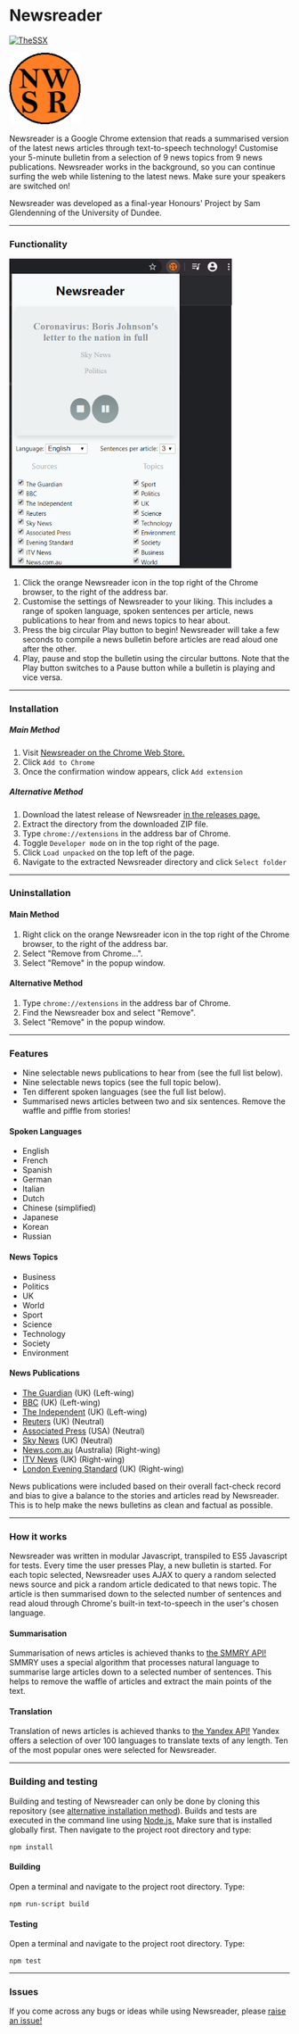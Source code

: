 # Newsreader

[![TheSSX](https://circleci.com/gh/TheSSX/Newsreader.svg?style=shield)](https://app.circleci.com/pipelines/github/TheSSX/Newsreader)

<img src="https://github.com/TheSSX/Newsreader/blob/master/icons/icon128.png" width="128">

Newsreader is a Google Chrome extension that reads a summarised version of the latest news articles through text-to-speech technology! Customise your 5-minute bulletin from a selection of 9 news topics from 9 news publications. Newsreader works in the background, so you can continue surfing the web while listening to the latest news. Make sure your speakers are switched on!

Newsreader was developed as a final-year Honours' Project by Sam Glendenning of the University of Dundee. 

------------

### Functionality
<img src="https://github.com/TheSSX/Newsreader/blob/master/screenshots/screen1.PNG" width="400">

1. Click the orange Newsreader icon in the top right of the Chrome browser, to the right of the address bar.
2. Customise the settings of Newsreader to your liking. This includes a range of spoken language, spoken sentences per article, news publications to hear from and news topics to hear about.
3. Press the big circular Play button to begin! Newsreader will take a few seconds to compile a news bulletin before articles are read aloud one after the other.
4. Play, pause and stop the bulletin using the circular buttons. Note that the Play button switches to a Pause button while a bulletin is playing and vice versa.

------------

### Installation

##### Main Method

1. Visit [Newsreader on the Chrome Web Store.](https://chrome.google.com/webstore/detail/newsreader/akekhfakaccfkpjgbocjdhhadmdlpfbm/)
2. Click ``Add to Chrome``
3. Once the confirmation window appears, click ``Add extension``

##### Alternative Method

1. Download the latest release of Newsreader [in the releases page.](https://github.com/TheSSX/Newsreader/releases)
2. Extract the directory from the downloaded ZIP file.
3. Type ``chrome://extensions`` in the address bar of Chrome.
4. Toggle ``Developer mode`` on in the top right of the page.
5. Click ``Load unpacked`` on the top left of the page.
6. Navigate to the extracted Newsreader directory and click ``Select folder``

------------

### Uninstallation

#### Main Method

1. Right click on the orange Newsreader icon in the top right of the Chrome browser, to the right of the address bar.
2. Select "Remove from Chrome...".
3. Select "Remove" in the popup window.

#### Alternative Method

1. Type ``chrome://extensions`` in the address bar of Chrome.
2. Find the Newsreader box and select "Remove".
3. Select "Remove" in the popup window.

------------

### Features

- Nine selectable news publications to hear from (see the full list below).
- Nine selectable news topics (see the full topic below).
- Ten different spoken languages (see the full list below).
- Summarised news articles between two and six sentences. Remove the waffle and piffle from stories!

#### Spoken Languages

- English
- French
- Spanish
- German
- Italian
- Dutch
- Chinese (simplified)
- Japanese
- Korean
- Russian

#### News Topics

- Business
- Politics
- UK
- World
- Sport
- Science
- Technology
- Society
- Environment

#### News Publications

- [The Guardian](https://www.theguardian.com/) (UK) (Left-wing)
- [BBC](https://www.bbc.com/news) (UK) (Left-wing)
- [The Independent](https://www.independent.co.uk/) (UK) (Left-wing)
- [Reuters](https://www.reuters.com/) (UK) (Neutral)
- [Associated Press](https://apnews.com/) (USA) (Neutral)
- [Sky News](https://news.sky.com/) (UK) (Neutral)
- [News.com.au](https://www.news.com.au/) (Australia) (Right-wing)
- [ITV News](https://www.itv.com/news/) (UK) (Right-wing)
- [London Evening Standard](https://www.standard.co.uk/) (UK) (Right-wing)

News publications were included based on their overall fact-check record and bias to give a balance to the stories and articles read by Newsreader. This is to help make the news bulletins as clean and factual as possible.

------------

### How it works

Newsreader was written in modular Javascript, transpiled to ES5 Javascript for tests. 
Every time the user presses Play, a new bulletin is started. For each topic selected, Newsreader uses AJAX to query a random selected news source and pick a random article dedicated to that news topic. The article is then summarised down to the selected number of sentences and read aloud through Chrome's built-in text-to-speech in the user's chosen language.

#### Summarisation

Summarisation of news articles is achieved thanks to [the SMMRY API!](https://smmry.com/)
SMMRY uses a special algorithm that processes natural language to summarise large articles down to a selected number of sentences. This helps to remove the waffle of articles and extract the main points of the text. 

#### Translation

Translation of news articles is achieved thanks to [the Yandex API!](https://translate.yandex.com/)
Yandex offers a selection of over 100 languages to translate texts of any length. Ten of the most popular ones were selected for Newsreader.

------------

### Building and testing

Building and testing of Newsreader can only be done by cloning this repository (see [alternative installation method](#alternative-method)). Builds and tests are executed in the command line using [Node.js.](https://nodejs.org/) Make sure that is installed globally first. Then navigate to the project root directory and type:
```
npm install
```

#### Building
Open a terminal and navigate to the project root directory. Type:
```
npm run-script build
```

#### Testing
Open a terminal and navigate to the project root directory. Type:
```
npm test
```

------------
### Issues
If you come across any bugs or ideas while using Newsreader, please [raise an issue!](https://github.com/TheSSX/Newsreader/issues)
